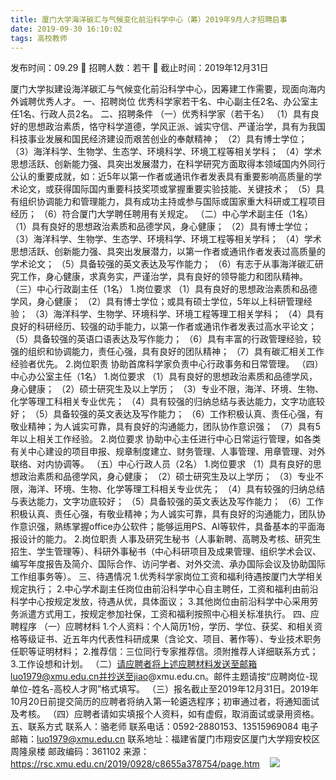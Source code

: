 ```yaml
---
title: 厦门大学海洋碳汇与气候变化前沿科学中心（筹）2019年9月人才招聘启事
date: 2019-09-30 16:10:02
tags: 高校教师
---
```

发布时间：09.29   🌟   招聘人数：若干   🌈   截止时间：2019年12月31日
<!-- more -->
厦门大学拟建设海洋碳汇与气候变化前沿科学中心，因筹建工作需要，现面向海内外诚聘优秀人才。
一、招聘岗位
优秀科学家若干名、中心副主任2名、办公室主任1名、行政人员2名。
二、招聘条件
（一）优秀科学家（若干名）
（1）具有良好的思想政治素质，恪守科学道德，学风正派、诚实守信、严谨治学，具有为我国科技事业发展和国民经济建设而艰苦创业的奉献精神；
（2）具有博士学位；
（3）海洋科学、生物学、生态学、环境科学、环境工程等相关学科；
（4）学术思想活跃、创新能力强、具突出发展潜力，在科学研究方面取得本领域国内外同行公认的重要成就，如：近5年以第一作者或通讯作者发表具有重要影响高质量的学术论文，或获得国际国内重要科技奖项或掌握重要实验技能、关键技术；
（5）具有组织协调能力和管理能力，具有成功主持或参与国际或国家重大科研或工程项目经历；
（6）符合厦门大学聘任聘用有关规定。
（二）中心学术副主任（1名）
（1）具有良好的思想政治素质和品德学风，身心健康；
（2）具有博士学位；
（3）海洋科学、生物学、生态学、环境科学、环境工程等相关学科；
（4）学术思想活跃、创新能力强、具突出发展潜力，以第一作者或通讯作者发表过高质量的学术论文；
（5）具备较强的英文表达及写作能力；
（6）有志于从事海洋碳汇研究工作，身心健康，求真务实，严谨治学，具有良好的领导能力和团队精神。
（三）中心行政副主任（1名）
1.岗位要求
（1）具有良好的思想政治素质和品德学风，身心健康；
（2）具有博士学位；或具有硕士学位，5年以上科研管理经验；
（3）海洋科学、生物学、环境科学、环境工程等理工相关学科；
（4）具有良好的科研经历、较强的动手能力，以第一作者或通讯作者发表过高水平论文；
（5）具备较强的英语口语表达及写作能力；
（6）具有丰富的行政管理经验，较强的组织和协调能力，责任心强，具有良好的团队精神；
（7）具有碳汇相关工作经验者优先。
2.岗位职责
协助首席科学家负责中心行政事务和日常管理。
（四）中心办公室主任（1名）
1.岗位要求
（1）具有良好的思想政治素质和品德学风，身心健康；
（2）硕士研究生及以上学历；
（3）专业不限，海洋、环境、生物、化学等理工科相关专业优先；
（4）具有较强的归纳总结与表达能力，文字功底较好；
（5）具备较强的英文表达及写作能力；
（6）工作积极认真、责任心强，有敬业精神；为人诚实可靠，具有良好的沟通能力，团队协作意识强；
（7）具有5年以上相关工作经验。
2.岗位要求
协助中心主任进行中心日常运行管理，如各类有关中心建设的项目申报、规章制度建立、财务管理、人事管理、用章管理、对外联络、对内协调等。
（五）中心行政人员（2名）
1.岗位要求
（1）具有良好的思想政治素质和品德学风，身心健康；
（2）硕士研究生及以上学历；
（3）专业不限，海洋、环境、生物、化学等理工科相关专业优先；
（4）具有较强的归纳总结与表达能力，文字功底较好；
（5）具备较强的英文表达及写作能力；
（6）工作积极认真、责任心强，有敬业精神；为人诚实可靠，具有良好的沟通能力，团队协作意识强，熟练掌握office办公软件；能够运用PS、AI等软件，具备基本的平面海报设计的能力。
2.岗位职责
人事及研究生秘书（人事新聘、高聘及考核、研究生招生、学生管理等）、科研外事秘书（中心科研项目及成果管理、组织学术会议、编写年度报告及简介、国际合作、访问学者、对外交流、承办国际会议及协助国际工作组事务等）。
三、待遇情况
1.优秀科学家岗位工资和福利待遇按厦门大学相关规定执行；
2.中心学术副主任岗位由前沿科学中心自主聘任，工资和福利由前沿科学中心按规定发放，待遇从优，具体面议；
3.其他岗位由前沿科学中心采用劳务派遣方式用工，按规定参加社保，工资和福利按照中心相关标准执行。
四、应聘程序
（一）应聘材料
1.个人资料：个人简历1份，学历、学位、获奖、和相关资格等级证书、近五年内代表性科研成果（含论文、项目、著作等）、专业技术职务任职等证明材料；
2.推荐信：三位同行专家推荐信。须附推荐人详细联系方式；
3.工作设想和计划。
（二）请应聘者将上述应聘材料发送至邮箱luo1979@xmu.edu.cn并抄送至jiao@xmu.edu.cn。邮件主题请按“应聘岗位-现单位-姓名-高校人才网”格式填写。
（三）报名截止至2019年12月31日。2019年10月20日前提交简历的应聘者将纳入第一轮遴选程序；初审通过者，将通知面试及考核。
（四）应聘者请如实填报个人资料，如有虚假，取消面试或录用资格。
五、联系方式
联系人：骆老师
联系电话：0592-2880153、13515969084
电子邮箱：luo1979@xmu.edu.cn
联系地址：福建省厦门市翔安区厦门大学翔安校区周隆泉楼
邮政编码：361102
来源：
https://rsc.xmu.edu.cn/2019/0928/c8655a378754/page.htm
 
 ![](https://cdn.weiweiblog.cn/20181015134814.png)